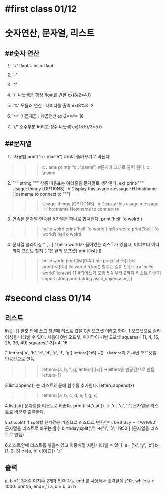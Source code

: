 #first class 01/12
=============
숫자연산, 문자열, 리스트
=============
##숫자 연산
-------------
1. '+'
  flaot + int = flaot
  
2. '-'

3. '*'

4. '/'
  나눗셈은 항상 float를 반환
  ex)8/2=4.0
  
5. '%'
  모듈러 연산 : 나머지를 출력
  ex)8%3=2
  
6. '`**`'
  거듭제곱 : 제곱연산
  ex)2**4= 16
  
7. '//'
  소수부분 버리고 정수 나눗셈
  ex)15.5//3=5.0


##문자열
-------------
1. r사용법
  print("c : \name")    #\n이 줄바꾸기로 바뀐다.
  >>>c : 
     ame
  print(r "c : \name")  #문자가 그대로 출력 된다.
  >>>c : \name
2. """ string """
  삼중 따옴표는 여러줄을 문자열로 생각한다.
  ex)
  print("""\
  Usage: thingy [OPTIONS]
     -h                        Display this usage message
     -H hostname               Hostname to connect to
""")
>>>Usage: thingy [OPTIONS]
     -h                        Display this usage message
     -H hostname               Hostname to connect to
3. 연속된 문자열
  연속된 문자열은 하나로 합쳐진다.
  print('hell' 'o wolrd')
  >>>hello wolrd
  print('hell' 'o world')
  >>>hello wolrd
  print('hell', 'o world')
  >>>hell o wolrd
4. 문자열 슬라이싱 " [ : ] "
  hello world가 들어있는 리스트가 있을때, 어디부터 어디까지 프린트 할지 (-1은 끝의 오프셋)
  print(list[:])
  >>>hello world
  print(list[0:4])
  >>>hel
  print(list[:5])
  >>>hell
  print(list[3:])
  >>>llo world
5.len() 함수는 길이 반환
  str="hello world"
  len(str)
  11      #띄어쓰기 포함
5.A 부터 Z까지 리스트 만들기 
  import string
  print(string.ascii_uppercase[:])

#second class 01/14
=============
리스트
-------------
list는 [] 괄호 안에 쓰고 첫번째 리스트 값을 0번 오프셋 이라고 한다.
1.오프셋으로 슬라이싱을 나타낼 수 있다.
  처음이 0번 오프셋, 마지막이 -1번 오프셋
  squares= [1, 4, 16, 25, 36, 49]
  squares[1:3]= 4, 16

2.letters['a', 'b', 'c', 'd', 'e', 'f', 'g']
  letters[2:5] =[]    ->letters의 2~4번 오프셋을 빈공간으로 만듬
  >>>letters=[a, b, f, g]
  letters[:]=[]       ->letters를 빈공간으로 만듬
  >>>letters=[]

3.list.append() 는 리스트의 끝에 함수를 추가한다.
  letters.append(x)
  >>>letters=[a, b, c, d, e, f, g, x]

4.list(str) 문자열을 리스트로 바꾼다.
  print(list('cat'))	-> ['c', 'a', 't']  문자열을 리스트로 바꾼후 출력한다.

5.str.split('') split할 문자열을 기준으로 리스트로 변환한다.
  birthday = '1/6/1952' 문자열을 리스트로 바꾸는 함수
  birthday.split('/')	->['1', '6', '1952']	(문자열을 리스트로 만듬)

6.리스트안에 리스트를 넣을수 있고 이중배열 처럼 나타낼 수 있다.
  a= ['x', 'y', 'z']
  b= [1, 2, 3]
  c=[a, b]
  c[0][2]= 'z'

출력
-------------
a, b =1, 3처럼 미지수 2개가 입력 가능
end 를 사용해서 출력끝에 쓴다. 
while a < 1000:
     print(a, end=',')
     a, b = b, a+b

